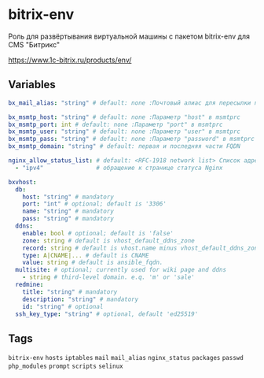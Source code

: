 <!-- vim: set ft=ansible: -->
# bitrix-env
Роль для развёртывания виртуальной машины с пакетом bitrix-env для CMS "Битрикс"

https://www.1c-bitrix.ru/products/env/

## Variables
```yaml
bx_mail_alias: "string" # default: none :Почтовый алиас для пересылки почты пользователя bitrix

bx_msmtp_host: "string" # default: none :Параметр "host" в msmtprc
bx_msmtp_port: int # default: none :Параметр "port" в msmtprc
bx_msmtp_user: "string" # default: none :Параметр "user" в msmtprc
bx_msmtp_pass: "string" # default: none :Параметр "password" в msmtprc
bx_msmtp_domain: "string" # default: первая и последняя части FQDN

nginx_allow_status_list: # default: <RFC-1918 network list> Список адресов, с которых разрешено
  - "ipv4"               # обращение к странице статуса Nginx

bxvhost:
  db:
    host: "string" # mandatory
    port: "int" # optional; default is '3306'
    name: "string" # mandatory
    pass: "string" # mandatory
  ddns:
    enable: bool # optional; default is 'false'
    zone: string # default is vhost_default_ddns_zone
    record: string # default is vhost.name minus vhost_default_ddns_zone
    type: A|CNAME|... # default is CNAME
    value: string # default is ansible_fqdn.
  multisite: # optional; currently used for wiki page and ddns
    - string # third-level domain. e.q. 'm' or 'sale'
  redmine:
    title: "string" # mandatory
    description: "string" # mandatory
    id: "string" # optional
  ssh_key_type: "string" # optional, default 'ed25519'

```
## Tags
`bitrix-env` `hosts` `iptables` `mail` `mail_alias` `nginx_status` `packages` `passwd` `php_modules` `prompt` `scripts` `selinux`

